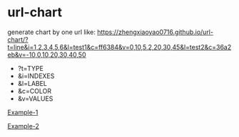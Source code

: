 # url-chart
generate chart by one url like: https://zhengxiaoyao0716.github.io/url-chart/?t=line&i=1,2,3,4,5,6&l=test1&c=ff6384&v=0,10,5,2,20,30,45&l=test2&c=36a2eb&v=-10,0,10,20,30,40,50

- ?t=TYPE
- &i=INDEXES
- &l=LABEL
- &c=COLOR
- &v=VALUES

[Example-1](https://zhengxiaoyao0716.github.io/url-chart/?t=line&i=0.1,0.2,0.3,0.4,0.5,0.6,0.7000000000000001,0.8,0.8999999999999999,1.0,1.1,1.2,1.3,1.4000000000000001,1.5,1.6,1.7000000000000002,1.7999999999999998,1.9,2.0,2.1,2.2,2.3000000000000003,2.4,2.5,2.6,2.7,2.8000000000000003,2.9,3.0,3.1,3.2,3.3000000000000003,3.4000000000000004,3.5,3.5999999999999996,3.7,3.8,3.9000000000000004,4.0,4.1,4.2,4.3,4.4,4.5,4.6000000000000005,4.699999999999999,4.8,4.9,5.0,5.1,5.2,5.300000000000001,5.4,5.5,5.6000000000000005,5.699999999999999,5.8,5.8999999999999995,6.0,6.1,6.2,6.3,6.4,6.5,6.6000000000000005,6.7,6.800000000000001,6.8999999999999995,7.0,7.1,7.199999999999999,7.3,7.4,7.5,7.6,7.7,7.800000000000001,7.9,8.0,8.100000000000001,8.2,8.299999999999999,8.4,8.5,8.6,8.7,8.8,8.9,9.0,9.1,9.200000000000001,9.3,9.399999999999999,9.5,9.6,9.7,9.8,9.9,10.0,&l=TestCurve_v&c=ffce56&v=1.355,2.4399999999999995,3.2849999999999997,3.92,4.375,4.68,4.865,4.96,4.995,5.0,5.005,5.04,5.135,5.32,5.624999999999999,6.079999999999999,6.715,7.559999999999999,8.645,10.0,10.0725,10.28,10.6075,11.04,11.5625,12.16,12.8175,13.520000000000001,14.252499999999998,14.999999999999998,15.747499999999999,16.48,17.182499999999997,17.84,18.437499999999996,18.959999999999997,19.392500000000002,19.720000000000002,19.927500000000002,20.0,21.889159611653547,23.038475772933676,23.786390635319037,24.28070808754402,24.602716045546693,24.803693401304525,24.919326746198738,24.976524266743944,24.997096387780402,25.0,25.002903612219598,25.023475733256056,25.08067325380126,25.196306598695475,25.397283954453307,25.71929191245598,26.213609364680956,26.961524227066313,28.110840388346432,30.0,30.013847408112643,30.059243939036328,30.143579305129546,30.277380546199858,30.476438030608765,30.766120515489874,31.19126051787663,31.84284394271563,32.94547467884305,34.999999999999986,37.05452532115693,38.15715605728437,38.80873948212337,39.23387948451012,39.52356196939124,39.722619453800135,39.85642069487046,39.940756060963665,39.986152591887354,40.0,40.0,40.0,40.0,40.0,40.0,40.0,40.0,40.0,40.0,50.0,45.00000000000005,39.99999999999993,34.999999999999986,30.00000000000009,25.00000000000003,20.000000000000025,15.000000000000021,9.99999999999995,5.000000000000007,0.0)

[Example-2](https://zhengxiaoyao0716.github.io/url-chart/?t=line&i=1,2,3,4,5,6,7,8,9,10,11,12,13,14,15,16,17,18,19,20,21,22,23,24,25,26,27,28,29,30,31,32,33,34,35,36,37,38,39,40,41,42,43,44,45,46,47,48,49,50,51,52,53,54,55,56,57,58,59,60,61,62,63,64,65,66,67,68,69,70,71,72,73,74,75,76,77,78,79,80,81,82,83,84,85,86,87,88,89,90,91,92,93,94,95,96,97,98,99,100,&l=TestCurve_x&c=ff6384&v=1.4262,2.71,3.8587,4.88,5.7812,6.57,7.2538,7.84,8.3362,8.75,9.0887,9.36,9.5713,9.73,9.8438,9.92,9.9663,9.99,9.9987,10,10.0013,10.01,10.0337,10.08,10.1562,10.27,10.4288,10.64,10.9112,11.25,11.6637,12.16,12.7462,13.43,14.2187,15.12,16.1412,17.29,18.5737,20,20.0369,20.145,20.3206,20.56,20.8594,21.215,21.6231,22.08,22.5819,23.125,23.7056,24.32,24.9644,25.635,26.3281,27.04,27.7669,28.505,29.2506,30,30.7494,31.495,32.2331,32.96,33.6719,34.365,35.0356,35.68,36.2944,36.875,37.4181,37.92,38.3769,38.785,39.1406,39.44,39.6794,39.855,39.9631,40,38,36,34,32,30,28,26,24,22,20,18,16,14,12,10,8,6,4,2,0,&l=TestCurve_y&c=36a2eb&v=2.1491,3.7783,5.0558,6.077,6.9022,7.5728,8.1184,8.5614,8.9191,9.2054,9.4317,9.6074,9.7407,9.8387,9.9076,9.953,9.9803,9.9942,9.9993,10,10.0007,10.0058,10.0197,10.047,10.0924,10.1613,10.2593,10.3926,10.5683,10.7946,11.0809,11.4386,11.8816,12.4272,13.0978,13.923,14.9442,16.2217,17.8509,20,20.0119,20.049,20.1137,20.2087,20.3369,20.5019,20.7078,20.9594,21.262,21.622,22.0467,22.5446,23.125,23.798,24.5735,25.4596,26.4592,27.5658,28.7586,30,31.2414,32.4342,33.5408,34.5404,35.4265,36.202,36.875,37.4554,37.9533,38.378,38.738,39.0406,39.2922,39.4981,39.6631,39.7913,39.8863,39.951,39.9881,40,38,36,34,32,30,28,26,24,22,20,18,16,14,12,10,8,6,4,2,0,&l=TestCurve_z&c=cc65fe&v=0,0,0,0,0,0,0,0,0,0,0,0,0,0,0,0,0,0,0,0,0,0,0,0,0,0,0,0,0,0,0,0,0,0,0,0,0,0,0,0,0,0,0,0,0,0,0,0,0,40,39.2,38.4,37.6,36.8,36,35.2,34.4,33.6,32.8,32,31.2,30.4,29.6,28.8,28,27.2,26.4,25.6,24.8,24,23.2,22.4,21.6,20.8,20,19.2,18.4,17.6,16.8,16,15.2,14.4,13.6,12.8,12,11.2,10.4,9.6,8.8,8,7.2,6.4,5.6,4.8,4,3.2,2.4,1.6,0.8,0,)
